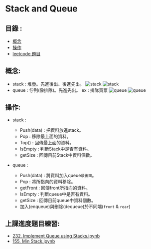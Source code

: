Stack and Queue
=====

目錄 : 
-----
* [概念](#概念)
* [操作](#操作)
* [leetcode 題目](#上課進度題目練習)

概念:
------
* stack : 堆疊。先進後出、後進先出。
![stack](https://encrypted-tbn0.gstatic.com/images?q=tbn:ANd9GcQfLcw2C1Vf8y9jw6Eb96VyNiD3qOvB2QtVQOcD3d6ONhNvZ1vIqA)
![stack](https://encrypted-tbn0.gstatic.com/images?q=tbn:ANd9GcQq45ntfQnizS_ZROJUuf9EVM7FgJdZFwd2KvDscSkrOFbWuTprkQ)
* queue : 佇列(像排隊)。先進先出。 ex : 排隊買票
![queue](https://encrypted-tbn0.gstatic.com/images?q=tbn:ANd9GcSR5cGBoK3PVa-yO3AS0C6KJgn9LyTTaYtsfqIj5Aur7-J2PMVv)
![queue](https://www.101computing.net/wp/wp-content/uploads/queue-diagram.png)

操作:
----
* stack : 
  * Push(data) : 把資料放進stack。
  * Pop : 移除最上面的資料。
  * Top() : 回傳最上面的資料。
  * IsEmpty : 判斷Stack中是否有資料。
  * getSize : 回傳目前Stack中資料個數。
 
* queue :
  * Push(data) : 將資料加入queue`最後面`。
  * Pop : 將所指向的資料移除。
  * getFront : 回傳front所指向的資料。
  * IsEmpty : 判斷queue中是否有資料。
  * getSize : 回傳目前queue中資料個數。
  * 加入(enqueue)與刪除(dequeue)於不同端(`front` & `rear`)






上課進度題目練習:
-----
* [232. Implement Queue using Stacks.ipynb](https://github.com/imucici/my-learning-note/blob/master/LeetCode/week4/232.%20Implement%20Queue%20using%20Stacks.ipynb)
* [155. Min Stack.ipynb](https://github.com/imucici/my-learning-note/blob/master/LeetCode/week4/155.%20Min%20Stack.ipynb)
